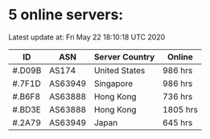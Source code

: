 # 5 online servers:

Latest update at: Fri May 22 18:10:18 UTC 2020

| ID | ASN | Server Country | Online |
| -- | --- | -------------- | ------ |
| #.D09B | AS174 | United States | 986 hrs |
| #.7F1D | AS63949 | Singapore | 986 hrs |
| #.B6F8 | AS63888 | Hong Kong | 736 hrs |
| #.BD3E | AS63888 | Hong Kong | 1805 hrs |
| #.2A79 | AS63949 | Japan | 645 hrs |

